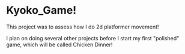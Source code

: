 # Kyoko_Game!
This project was to assess how I do 2d platformer movement!

I plan on doing several other projects before I start my first "polished" game, which will be called Chicken Dinner!
